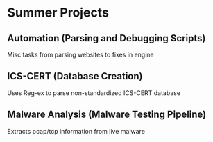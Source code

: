 # Summer Projects
## Automation (Parsing and Debugging Scripts)
Misc tasks from parsing websites to fixes in engine
## ICS-CERT (Database Creation)
Uses Reg-ex to parse non-standardized ICS-CERT database
## Malware Analysis (Malware Testing Pipeline)
Extracts pcap/tcp information from live malware
